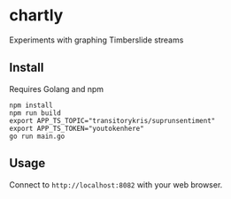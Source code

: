 # chartly

Experiments with graphing Timberslide streams

## Install

Requires Golang and npm

```
npm install
npm run build
export APP_TS_TOPIC="transitorykris/suprunsentiment"
export APP_TS_TOKEN="youtokenhere"
go run main.go
```

## Usage

Connect to `http://localhost:8082` with your web browser.
